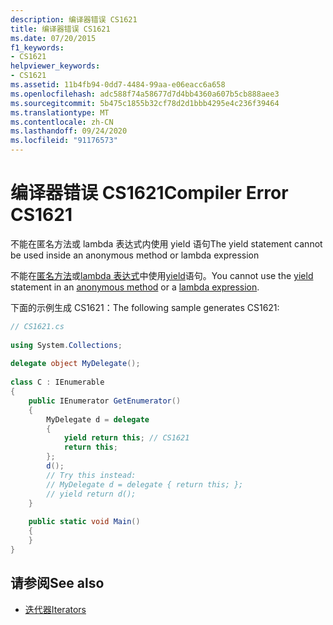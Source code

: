 ```yaml
---
description: 编译器错误 CS1621
title: 编译器错误 CS1621
ms.date: 07/20/2015
f1_keywords:
- CS1621
helpviewer_keywords:
- CS1621
ms.assetid: 11b4fb94-0dd7-4484-99aa-e06eacc6a658
ms.openlocfilehash: adc588f74a58677d7d4bb4360a607b5cb888aee3
ms.sourcegitcommit: 5b475c1855b32cf78d2d1bbb4295e4c236f39464
ms.translationtype: MT
ms.contentlocale: zh-CN
ms.lasthandoff: 09/24/2020
ms.locfileid: "91176573"
---
```

# <a name="compiler-error-cs1621"></a><span data-ttu-id="8cc4f-103">编译器错误 CS1621</span><span class="sxs-lookup"><span data-stu-id="8cc4f-103">Compiler Error CS1621</span></span>

<span data-ttu-id="8cc4f-104">不能在匿名方法或 lambda 表达式内使用 yield 语句</span><span class="sxs-lookup"><span data-stu-id="8cc4f-104">The yield statement cannot be used inside an anonymous method or lambda expression</span></span>  
  
<span data-ttu-id="8cc4f-105">不能在[匿名方法](../language-reference/operators/delegate-operator.md)或[lambda 表达式](../language-reference/operators/lambda-expressions.md)中使用[yield](../language-reference/keywords/yield.md)语句。</span><span class="sxs-lookup"><span data-stu-id="8cc4f-105">You cannot use the [yield](../language-reference/keywords/yield.md) statement in an [anonymous method](../language-reference/operators/delegate-operator.md) or a [lambda expression](../language-reference/operators/lambda-expressions.md).</span></span>
  
<span data-ttu-id="8cc4f-106">下面的示例生成 CS1621：</span><span class="sxs-lookup"><span data-stu-id="8cc4f-106">The following sample generates CS1621:</span></span>
  
```csharp  
// CS1621.cs  
  
using System.Collections;  
  
delegate object MyDelegate();  
  
class C : IEnumerable  
{  
    public IEnumerator GetEnumerator()  
    {  
        MyDelegate d = delegate  
        {  
            yield return this; // CS1621  
            return this;  
        };  
        d();  
        // Try this instead:  
        // MyDelegate d = delegate { return this; };  
        // yield return d();  
    }  
  
    public static void Main()  
    {  
    }  
}  
```  
  
## <a name="see-also"></a><span data-ttu-id="8cc4f-107">请参阅</span><span class="sxs-lookup"><span data-stu-id="8cc4f-107">See also</span></span>

- [<span data-ttu-id="8cc4f-108">迭代器</span><span class="sxs-lookup"><span data-stu-id="8cc4f-108">Iterators</span></span>](../programming-guide/concepts/iterators.md)
